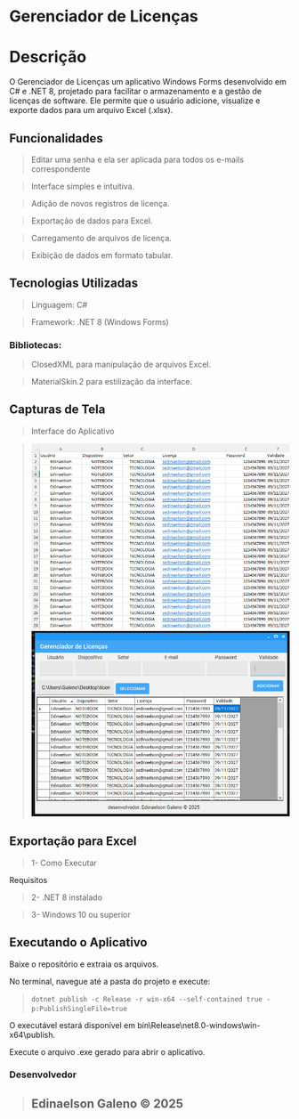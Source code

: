 # Gerenciador de Licenças

# Descrição

O Gerenciador de Licenças um aplicativo Windows Forms desenvolvido em C# e .NET 8, projetado para facilitar o armazenamento e a gestão de licenças de software. Ele permite que o usuário adicione, visualize e exporte dados para um arquivo Excel (.xlsx).

## Funcionalidades

> Editar uma senha e ela ser aplicada para todos os e-mails correspondente

> Interface simples e intuitiva.

> Adição de novos registros de licença.

> Exportação de dados para Excel.

> Carregamento de arquivos de licença.

> Exibição de dados em formato tabular.

## Tecnologias Utilizadas

> Linguagem: C#

> Framework: .NET 8 (Windows Forms)

### Bibliotecas:

> ClosedXML para manipulação de arquivos Excel.

> MaterialSkin.2 para estilização da interface.

## Capturas de Tela

> Interface do Aplicativo

> ![img01.png](OfficeLicence/imgs/img01.png)
> ![img02.png](OfficeLicence/imgs/img02.png)

## Exportação para Excel

 > 1- Como Executar

Requisitos

> 2- .NET 8 instalado

> 3- Windows 10 ou superior

## Executando o Aplicativo

Baixe o repositório e extraia os arquivos.

No terminal, navegue até a pasta do projeto e execute:

> `dotnet publish -c Release -r win-x64 --self-contained true -p:PublishSingleFile=true`

O executável estará disponível em bin\Release\net8.0-windows\win-x64\publish\.

Execute o arquivo .exe gerado para abrir o aplicativo.

### Desenvolvedor

> ## Edinaelson Galeno © 2025

